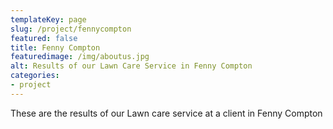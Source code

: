 ```yaml
---
templateKey: page
slug: /project/fennycompton
featured: false
title: Fenny Compton
featuredimage: /img/aboutus.jpg
alt: Results of our Lawn Care Service in Fenny Compton
categories:
- project
---
```

These are the results of our Lawn care service at a client in Fenny Compton


